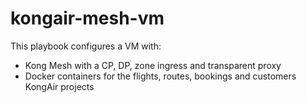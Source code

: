 # kongair-mesh-vm

This playbook configures a VM with:

- Kong Mesh with a CP, DP, zone ingress and transparent proxy
- Docker containers for the flights, routes, bookings and customers KongAir projects

